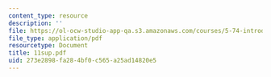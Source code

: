 ```yaml
---
content_type: resource
description: ''
file: https://ol-ocw-studio-app-qa.s3.amazonaws.com/courses/5-74-introductory-quantum-mechanics-ii-spring-2004/273e2898fa284bf0c565a25ad14820e5_11sup.pdf
file_type: application/pdf
resourcetype: Document
title: 11sup.pdf
uid: 273e2898-fa28-4bf0-c565-a25ad14820e5
---
```

